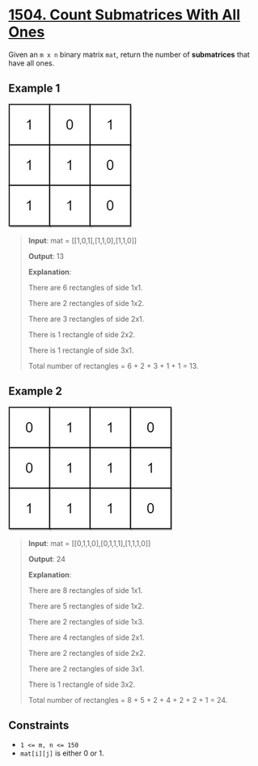 # [1504. Count Submatrices With All Ones](https://leetcode.com/problems/count-submatrices-with-all-ones/description/)

Given an `m x n` binary matrix `mat`, return the number of **submatrices** that have all ones.

## Example 1

![ex1](image-1.png)

> **Input**: mat = [[1,0,1],[1,1,0],[1,1,0]]
>
> **Output**: 13
>
> **Explanation**:
>
> There are 6 rectangles of side 1x1.
>
> There are 2 rectangles of side 1x2.
>
> There are 3 rectangles of side 2x1.
>
> There is 1 rectangle of side 2x2.
>
> There is 1 rectangle of side 3x1.
>
> Total number of rectangles = 6 + 2 + 3 + 1 + 1 = 13.

## Example 2

![ex2](image.png)

> **Input**: mat = [[0,1,1,0],[0,1,1,1],[1,1,1,0]]
>
> **Output**: 24
>
> **Explanation**:
>
> There are 8 rectangles of side 1x1.
>
> There are 5 rectangles of side 1x2.
>
> There are 2 rectangles of side 1x3.
>
> There are 4 rectangles of side 2x1.
>
> There are 2 rectangles of side 2x2.
>
> There are 2 rectangles of side 3x1.
>
> There is 1 rectangle of side 3x2.
>
> Total number of rectangles = 8 + 5 + 2 + 4 + 2 + 2 + 1 = 24.

## Constraints

- `1 <= m, n <= 150`
- `mat[i][j]` is either 0 or 1.
